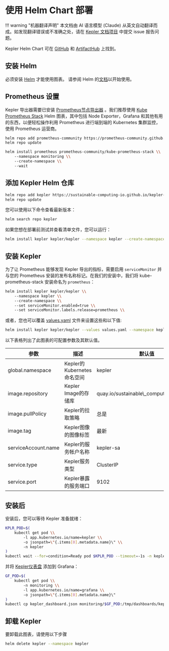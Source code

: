 # 使用 Helm Chart 部署

!!! warning "机器翻译声明"
    本文档由 AI 语言模型 (Claude) 从英文自动翻译而成。如发现翻译错误或不准确之处，请在 [Kepler 文档项目](https://github.com/sustainable-computing-io/kepler-doc/issues) 中提交 issue 报告问题。

Kepler Helm Chart 可在 [GitHub](https://github.com/sustainable-computing-io/kepler-helm-chart/tree/main) 和 [ArtifactHub](https://artifacthub.io/packages/helm/kepler/kepler) 上找到。

## 安装 Helm

必须安装 [Helm](https://helm.sh) 才能使用图表。
请参阅 Helm 的[文档](https://helm.sh/docs/)以开始使用。

## Prometheus 设置

Kepler 导出器需要已安装 [Prometheus节点导出器](https://github.com/prometheus-community/helm-charts/tree/main/charts/prometheus-node-exporter) 。我们推荐使用 [Kube Prometheus Stack](https://github.com/prometheus-community/helm-charts/tree/main/charts/kube-prometheus-stack) Helm 图表，其中包括 Node Exporter，Grafana 和其他有用的东西，以便轻松操作利用 Prometheus 进行端到端的 Kubernetes 集群监控，使用 Prometheus 运营商。

```bash
helm repo add prometheus-community https://prometheus-community.github.io/helm-charts
helm repo update

helm install prometheus prometheus-community/kube-prometheus-stack \\
    --namespace monitoring \\
    --create-namespace \\
    --wait
```

## 添加 Kepler Helm 仓库

```bash
helm repo add kepler https://sustainable-computing-io.github.io/kepler-helm-chart
helm repo update
```

您可以使用以下命令查看最新版本：

```bash
helm search repo kepler
```

如果您想在部署前测试并查看清单文件，您可以运行：

```bash
helm install kepler kepler/kepler --namespace kepler --create-namespace --dry-run --devel
```

## 安装 Kepler

为了让 Prometheus 能够发现 Kepler 导出的指标，需要启用 `serviceMonitor` 并与您的 Prometheus 安装的发布名称标记。在我们的安装中，我们将 kube-prometheus-stack 安装命名为 `prometheus`：

```bash
helm install kepler kepler/kepler \\
    --namespace kepler \\
    --create-namespace \\
    --set serviceMonitor.enabled=true \\
    --set serviceMonitor.labels.release=prometheus \\
```

或者，您也可以覆盖 [values.yaml](https://github.com/sustainable-computing-io/kepler-helm-chart/blob/main/chart/kepler/values.yaml) 文件来设置这些和以下值:

```bash
helm install kepler kepler/kepler --values values.yaml --namespace kepler --create-namespace
```

以下表格列出了此图表的可配置参数及其默认值。

参数| 描述 | 默认值
---|---|---
global.namespace| Kepler的Kubernetes命名空间 |kepler
image.repository|Kepler Image的存储库| quay.io/sustainable\\_computing\\_io/kepler
image.pullPolicy|Kepler的拉取策略|总是
image.tag|Kepler图像的图像标签|最新
serviceAccount.name|Kepler的服务帐户名称|kepler-sa
service.type|Kepler服务类型|ClusterIP
service.port|Kepler暴露的服务端口|9102

## 安装后

安装后，您可以等待 Kepler 准备就绪：

```bash
KPLR_POD=$(
    kubectl get pod \\
        -l app.kubernetes.io/name=kepler \\
        -o jsonpath=\"{.items[0].metadata.name}\" \\
        -n kepler
)
kubectl wait --for=condition=Ready pod $KPLR_POD --timeout=-1s -n kepler
```

并将 [Kepler仪表盘](https://github.com/sustainable-computing-io/kepler/blob/main/grafana-dashboards/Kepler-Exporter.json) 添加到 Grafana：

```bash
GF_POD=$(
    kubectl get pod \\
        -n monitoring \\
        -l app.kubernetes.io/name=grafana \\
        -o jsonpath=\"{.items[0].metadata.name}\"
)
kubectl cp kepler_dashboard.json monitoring/$GF_POD:/tmp/dashboards/kepler_dashboard.json
```

## 卸载 Kepler
要卸载此图表，请使用以下步骤

```bash
helm delete kepler --namespace kepler
```
